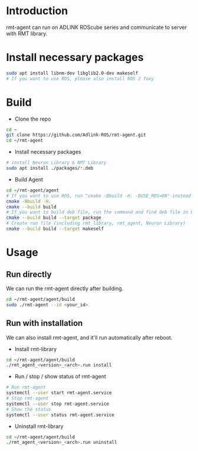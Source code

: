 # Introduction

rmt-agent can run on ADLINK ROScube series and communicate to server with RMT library.

# Install necessary packages

```bash
sudo apt install libnm-dev libglib2.0-dev makeself
# If you want to use ROS, please also install ROS 2 foxy
```

# Build

* Clone the repo

```bash
cd ~
git clone https://github.com/Adlink-ROS/rmt-agent.git
cd ~/rmt-agent
```

* Install necessary packages

```bash
# install Neuron Library & RMT Library
sudo apt install ./packages/*.deb
```

* Build Agent

```bash
cd ~/rmt-agent/agent
# If you want to use ROS, run "cmake -Bbuild -H. -DUSE_ROS=ON" instead
cmake -Bbuild -H.
cmake --build build
# If you want to build deb file, run the command and find deb file in build folder
cmake --build build --target package
# Create run file (including rmt_library, rmt_agent, Neuron Library)
cmake --build build --target makeself
```

# Usage

## Run directly

We can run the rmt-agent directly after building.

```bash
cd ~/rmt-agent/agent/build
sudo ./rmt-agent --id <your_id>
```

## Run with installation

We can also install rmt-agent, and it'll run automatically after reboot.

* Install rmt-library

```bash
cd ~/rmt-agent/agent/build
./rmt_agent_<version>_<arch>.run install
```

* Run / stop / show status of rmt-agent

```bash
# Run rmt-agent
systemctl --user start rmt-agent.service
# Stop rmt-agent
systemctl --user stop rmt-agent.service
# Show the status
systemctl --user status rmt-agent.service
```

* Uninstall rmt-library

```bash
cd ~/rmt-agent/agent/build
./rmt_agent_<version>_<arch>.run uninstall
```
